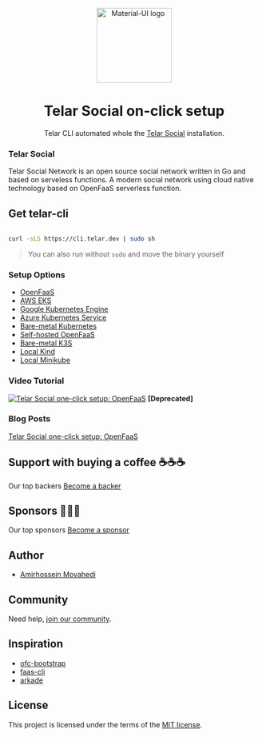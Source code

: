 
<p align="center">
  <a href="https://telar.dev/" rel="noopener" target="_blank"><img width="150" src="https://raw.githubusercontent.com/red-gold/red-gold-web/master/website/static/img/logos/telar-social-logo/profile.png" alt="Material-UI logo"></a></p>
</p>

<h1 align="center">Telar Social on-click setup</h1>

<div align="center">
 Telar CLI automated whole the <a href="https://telar.dev" target="_blank">Telar Social</a> installation. 
</div>

### Telar Social
 Telar Social Network is an open source social network written in Go and based on serveless functions. A modern social network using cloud native technology based on OpenFaaS serverless function.
 
## Get telar-cli

```bash

curl -sLS https://cli.telar.dev | sudo sh

```
> You can also run without `sudo` and move the binary yourself

### Setup Options

- [OpenFaaS](docs/ofcc-setup/README.md)
- [AWS EKS](https://github.com/Qolzam/feedback/issues/1)
- [Google Kubernetes Engine](https://github.com/Qolzam/feedback/issues/1)
- [Azure Kubernetes Service](https://github.com/Qolzam/feedback/issues/1)
- [Bare-metal Kubernetes](https://github.com/Qolzam/feedback/issues/1)
- [Self-hosted OpenFaaS](https://github.com/Qolzam/feedback/issues/1)
- [Bare-metal K3S](https://github.com/Qolzam/feedback/issues/1)
- [Local Kind](https://github.com/Qolzam/feedback/issues/1)
- [Local Minikube](https://github.com/Qolzam/feedback/issues/1)

### Video Tutorial
[![Telar Social one-click setup: OpenFaaS](https://img.youtube.com/vi/M-vjKGIvzWM/0.jpg)](https://www.youtube.com/watch?v=M-vjKGIvzWM) **[Deprecated]**

### Blog Posts
[Telar Social one-click setup: OpenFaaS](https://medium.com/red-gold/telar-social-one-click-setup-openfaas-cloud-community-cluster-68814b3bf47c)

## Support with buying a coffee ☕️☕️☕️
Our top backers [Become a backer](https://www.patreon.com/qolzam)

## Sponsors 🥉🥈🥇
Our top sponsors [Become a sponsor](https://www.patreon.com/qolzam)

## Author

- [Amirhossein Movahedi](https://amir.red-gold.tech)

## Community

Need help, [join our community](https://docs.google.com/forms/d/e/1FAIpQLSdkwt5pxmyCZQO0AmyAghBOdA-XBG298Pfm5Dw1xjNGaGeCYQ/viewform).

## Inspiration

- [ofc-bootstrap](https://github.com/openfaas-incubator/ofc-bootstrap)
- [faas-cli](https://github.com/openfaas/faas-cli)
- [arkade](https://github.com/alexellis/arkade)

## License

This project is licensed under the terms of the
[MIT license](/LICENSE).


